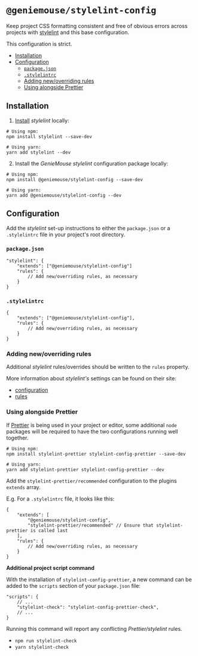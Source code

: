 # `@geniemouse/stylelint-config`

Keep project CSS formatting consistent and free of obvious errors across projects with [stylelint] and this base configuration.

This configuration is strict.

<!-- MarkdownTOC autolink="true" autoanchor="false" levels="2,3,4,5,6" -->

- [Installation](#installation)
- [Configuration](#configuration)
    - [`package.json`](#packagejson)
    - [`.stylelintrc`](#stylelintrc)
    - [Adding new/overriding rules](#adding-newoverriding-rules)
    - [Using alongside Prettier](#using-alongside-prettier)

<!-- /MarkdownTOC -->

## Installation

1. [Install] _stylelint_ locally:

```shell
# Using npm:
npm install stylelint --save-dev

# Using yarn:
yarn add stylelint --dev
```

2. Install the _GenieMouse stylelint_ configuration package locally:

```shell
# Using npm:
npm install @geniemouse/stylelint-config --save-dev

# Using yarn:
yarn add @geniemouse/stylelint-config --dev
```

## Configuration

Add the _stylelint_ set-up instructions to either the `package.json` or a `.stylelintrc` file in your project's root directory.

### `package.json`

```jsonc
"stylelint": {
    "extends": ["@geniemouse/stylelint-config"]
    "rules": {
        // Add new/overriding rules, as necessary
    }
}
```

### `.stylelintrc`

```jsonc
{
    "extends": ["@geniemouse/stylelint-config"],
    "rules": {
        // Add new/overriding rules, as necessary
    }
}
```

### Adding new/overriding rules

Additional _stylelint_ rules/overrides should be written to the `rules` property.

More information about _stylelint's_ settings can be found on their site:

-   [configuration]
-   [rules]

### Using alongside Prettier

If [Prettier] is being used in your project or editor, some additional `node` packages will be required to have the two configurations running well together.

```shell
# Using npm:
npm install stylelint-prettier stylelint-config-prettier --save-dev

# Using yarn:
yarn add stylelint-prettier stylelint-config-prettier --dev
```

Add the `stylelint-prettier/recommended` configuration to the plugins `extends` array.

E.g. For a `.stylelintrc` file, it looks like this:

```jsonc
{
    "extends": [
        "@geniemouse/stylelint-config",
        "stylelint-prettier/recommended" // Ensure that stylelint-prettier is called last
    ],
    "rules": {
        // Add new/overriding rules, as necessary
    }
}
```

**Additional project script command**

With the installation of `stylelint-config-prettier`, a new command can be added to the `scripts` section of your `package.json` file:

```jsonc
"scripts": {
    // ...
    "stylelint-check": "stylelint-config-prettier-check",
    // ...
}
```

Running this command will report any conflicting _Prettier/stylelint_ rules.

-   `npm run stylelint-check`
-   `yarn stylelint-check`

<!-- LINK REFERENCES -->

[prettier]: https://prettier.io/
[stylelint]: https://stylelint.io/
[configuration]: https://stylelint.io/user-guide/configuration/
[rules]: https://stylelint.io/user-guide/rules/
[install]: https://stylelint.io/#getting-started
[stylelint-prettier]: https://www.npmjs.com/package/stylelint-prettier
[stylelint-config-prettier]: https://www.npmjs.com/package/stylelint-config-prettier

<!-- end: LINK REFERENCES -->
